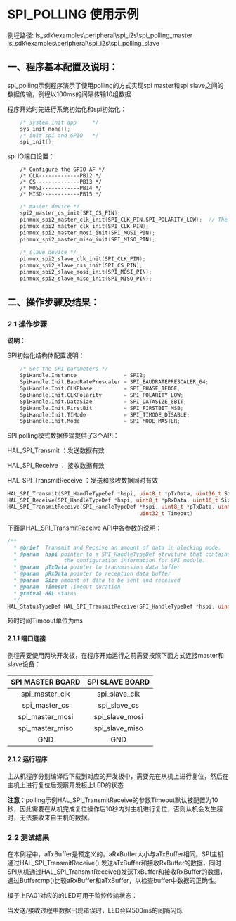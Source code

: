 # SPI_POLLING 使用示例

例程路径: ls_sdk\examples\peripheral\spi_i2s\spi_polling_master
          ls_sdk\examples\peripheral\spi_i2s\spi_polling_slave

## 一、程序基本配置及说明：

spi_polling示例程序演示了使用polling的方式实现spi master和spi slave之间的数据传输，例程以100ms的间隔传输10组数据

程序开始时先进行系统初始化和spi初始化：

```c
    /* system init app     */
    sys_init_none();
    /* init spi and GPIO   */
    spi_init();
```

spi IO端口设置：

        /* Configure the GPIO AF */
        /* CLK-------------PB12 */	
        /* CS--------------PB13 */	
        /* MOSI------------PB14 */	
        /* MISO------------PB15 */	
```C
    /* master device */
    spi2_master_cs_init(SPI_CS_PIN);
    pinmux_spi2_master_clk_init(SPI_CLK_PIN,SPI_POLARITY_LOW);  // The idle state of clock must correspond to the polarity
    pinmux_spi2_master_clk_init(SPI_CLK_PIN);
    pinmux_spi2_master_mosi_init(SPI_MOSI_PIN); 
    pinmux_spi2_master_miso_init(SPI_MISO_PIN);
 
    /* slave device */
    pinmux_spi2_slave_clk_init(SPI_CLK_PIN);
    pinmux_spi2_slave_nss_init(SPI_CS_PIN);
    pinmux_spi2_slave_mosi_init(SPI_MOSI_PIN);
    pinmux_spi2_slave_miso_init(SPI_MISO_PIN);
```

## 二、操作步骤及结果：

### 2.1 操作步骤

**说明**：

SPI初始化结构体配置说明：

```C
    /* Set the SPI parameters */
    SpiHandle.Instance               = SPI2;   						        /*选择SPI Instance */
    SpiHandle.Init.BaudRatePrescaler = SPI_BAUDRATEPRESCALER_64;		    /*设置时钟分频因子，fpclk/分频数=fSCK */
    SpiHandle.Init.CLKPhase          = SPI_PHASE_1EDGE;				        /*设置时钟相位，可选奇/偶数边沿采样 */
    SpiHandle.Init.CLKPolarity       = SPI_POLARITY_LOW;				    /*设置时钟极性CPOL，可选高/低电平*/
    SpiHandle.Init.DataSize          = SPI_DATASIZE_8BIT;				    /*设置SPI的数据帧长度，可选8/16位 */
    SpiHandle.Init.FirstBit          = SPI_FIRSTBIT_MSB;				    /*设置MSB/LSB先行 */
    SpiHandle.Init.TIMode            = SPI_TIMODE_DISABLE;			        /*指定是否启用TI模式 */
    SpiHandle.Init.Mode 			 = SPI_MODE_MASTER;		                /*设置SPI的主/从机模式,可选主机/从机 */
```

SPI polling模式数据传输提供了3个API：

HAL_SPI_Transmit ：发送数据有效

HAL_SPI_Receive ：  接收数据有效

HAL_SPI_TransmitReceive ：发送和接收数据同时有效

```c
HAL_SPI_Transmit(SPI_HandleTypeDef *hspi, uint8_t *pTxData, uint16_t Size, uint32_t Timeout)
HAL_SPI_Receive(SPI_HandleTypeDef *hspi, uint8_t *pRxData, uint16_t Size, uint32_t Timeout)
HAL_SPI_TransmitReceive(SPI_HandleTypeDef *hspi, uint8_t *pTxData, uint8_t *pRxData, uint16_t Size,
                                          uint32_t Timeout)

```

下面是HAL_SPI_TransmitReceive API中各参数的说明：

``` C
/**
  * @brief  Transmit and Receive an amount of data in blocking mode.
  * @param  hspi pointer to a SPI_HandleTypeDef structure that contains
  *               the configuration information for SPI module.
  * @param  pTxData pointer to transmission data buffer
  * @param  pRxData pointer to reception data buffer
  * @param  Size amount of data to be sent and received
  * @param  Timeout Timeout duration
  * @retval HAL status
  */
HAL_StatusTypeDef HAL_SPI_TransmitReceive(SPI_HandleTypeDef *hspi, uint8_t *pTxData, uint8_t *pRxData, uint16_t Size,uint32_t Timeout)

```

超时时间Timeout单位为ms

#### 2.1.1 端口连接

例程需要使用两块开发板，在程序开始运行之前需要按照下面方式连接master和slave设备：

| SPI MASTER BOARD | SPI SLAVE BOARD |
| :--------------: | :-------------: |
|  spi_master_clk  |  spi_slave_clk  |
|  spi_master_cs   |  spi_slave_cs   |
| spi_master_mosi  | spi_slave_mosi  |
| spi_master_miso  | spi_slave_miso  |
|       GND        |       GND       |

#### 2.1.2  运行程序

主从机程序分别编译后下载到对应的开发板中，需要先在从机上进行复位，然后在主机上进行复位后观察开发板上LED的状态

**注意**：polling示例HAL_SPI_TransmitReceive的参数Timeout默认被配置为10秒，因此需要在从机完成复位操作后10秒内对主机进行复位，否则从机会发生超时，无法接收来自主机的数据。

### 2.2 测试结果

在本例程中，aTxBuffer是预定义的，aRxBuffer大小与aTxBuffer相同。SPI主机通过HAL_SPI_TransmitReceive() 发送aTxBuffer和接收RxBuffer的数据，同时SPI从机通过HAL_SPI_TransmitReceive()发送TxBuffer和接收RxBuffer的数据，通过Buffercmp()比较aRxBuffer和aTxBuffer，以检查buffer中数据的正确性。 

板子上PA01对应的的LED可用于监控传输状态：

当发送/接收过程中数据出现错误时，LED会以500ms的间隔闪烁